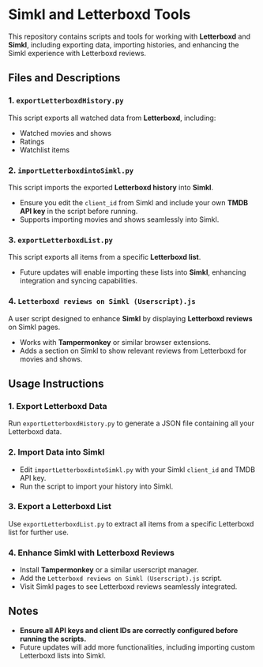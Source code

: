 # Simkl and Letterboxd Tools

This repository contains scripts and tools for working with **Letterboxd** and **Simkl**, including exporting data, importing histories, and enhancing the Simkl experience with Letterboxd reviews.

## Files and Descriptions

### 1. `exportLetterboxdHistory.py`
This script exports all watched data from **Letterboxd**, including:
- Watched movies and shows
- Ratings
- Watchlist items

### 2. `importLetterboxdintoSimkl.py`
This script imports the exported **Letterboxd history** into **Simkl**.
- Ensure you edit the `client_id` from Simkl and include your own **TMDB API key** in the script before running.
- Supports importing movies and shows seamlessly into Simkl.

### 3. `exportLetterboxdList.py`
This script exports all items from a specific **Letterboxd list**.
- Future updates will enable importing these lists into **Simkl**, enhancing integration and syncing capabilities.

### 4. `Letterboxd reviews on Simkl (Userscript).js`
A user script designed to enhance **Simkl** by displaying **Letterboxd reviews** on Simkl pages.
- Works with **Tampermonkey** or similar browser extensions.
- Adds a section on Simkl to show relevant reviews from Letterboxd for movies and shows.

## Usage Instructions

### 1. Export Letterboxd Data
Run `exportLetterboxdHistory.py` to generate a JSON file containing all your Letterboxd data.

### 2. Import Data into Simkl
- Edit `importLetterboxdintoSimkl.py` with your Simkl `client_id` and TMDB API key.
- Run the script to import your history into Simkl.

### 3. Export a Letterboxd List
Use `exportLetterboxdList.py` to extract all items from a specific Letterboxd list for further use.

### 4. Enhance Simkl with Letterboxd Reviews
- Install **Tampermonkey** or a similar userscript manager.
- Add the `Letterboxd reviews on Simkl (Userscript).js` script.
- Visit Simkl pages to see Letterboxd reviews seamlessly integrated.

## Notes
- **Ensure all API keys and client IDs are correctly configured before running the scripts.**
- Future updates will add more functionalities, including importing custom Letterboxd lists into Simkl.
